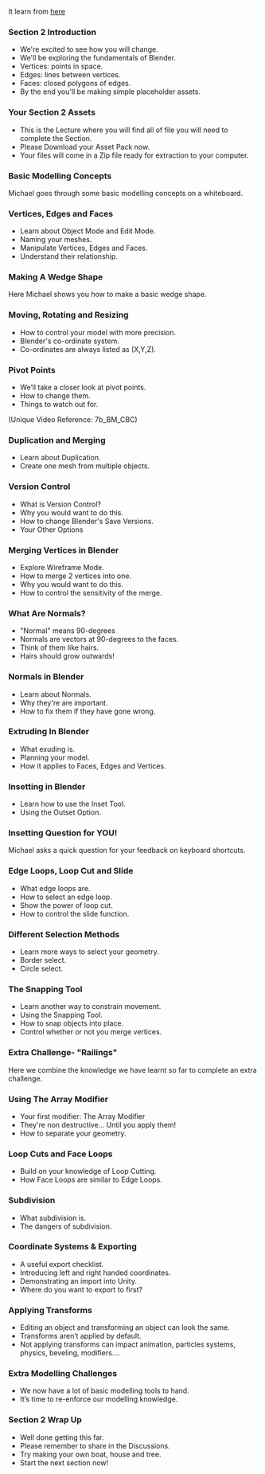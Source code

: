 It learn from [here](https://github.com/CompleteBlenderCreator/02-Box-Modelling)

### Section 2 Introduction ###

+ We're excited to see how you will change.
+ We'll be exploring the fundamentals of Blender.
+ Vertices: points in space.
+ Edges: lines between vertices.
+ Faces: closed polygons of edges.
+ By the end you'll be making simple placeholder assets.

### Your Section 2 Assets ###

+ This is the Lecture where you will find all of file you will need to complete the Section.
+ Please Download your Asset Pack now.
+ Your files will come in a Zip file ready for extraction to your computer.

### Basic Modelling Concepts ###

Michael goes through some basic modelling concepts on a whiteboard.

### Vertices, Edges and Faces ###

+ Learn about Object Mode and Edit Mode.
+ Naming your meshes.
+ Manipulate Vertices, Edges and Faces.
+ Understand their relationship.

### Making A Wedge Shape ###

Here Michael shows you how to make a basic wedge shape.

### Moving, Rotating and Resizing ###

+ How to control your model with more precision.
+ Blender's co-ordinate system.
+ Co-ordinates are always listed as (X,Y,Z).

### Pivot Points ###

+ We’ll take a closer look at pivot points.
+ How to change them.
+ Things to watch out for.

(Unique Video Reference: 7b_BM_CBC)

### Duplication and Merging ###

+ Learn about Duplication.
+ Create one mesh from multiple objects.

### Version Control ###

+ What is Version Control?
+ Why you would want to do this.
+ How to change Blender's Save Versions.
+ Your Other Options

### Merging Vertices in Blender ###

+ Explore Wireframe Mode.
+ How to merge 2 vertices into one.
+ Why you would want to do this.
+ How to control the sensitivity of the merge.

### What Are Normals? ###

+ "Normal" means 90-degrees
+ Normals are vectors at 90-degrees to the faces.
+ Think of them like hairs.
+ Hairs should grow outwards!

### Normals in Blender ###

+ Learn about Normals.
+ Why they're are important.
+ How to fix them if they have gone wrong.

### Extruding In Blender ###

+ What exuding is.
+ Planning your model.
+ How it applies to Faces, Edges and Vertices.

### Insetting in Blender ###

+ Learn how to use the Inset Tool.
+ Using the Outset Option.

### Insetting Question for YOU! ###

Michael asks a quick question for your feedback on keyboard shortcuts.

### Edge Loops, Loop Cut and Slide ###

+ What edge loops are.
+ How to select an edge loop.
+ Show the power of loop cut.
+ How to control the slide function.

### Different Selection Methods ###

+ Learn more ways to select your geometry.
+ Border select.
+ Circle select.

### The Snapping Tool ###

+ Learn another way to constrain movement.
+ Using the Snapping Tool.
+ How to snap objects into place.
+ Control whether or not you merge vertices.

### Extra Challenge- "Railings" ###

Here we combine the knowledge we have learnt so far to complete an extra
challenge.

### Using The Array Modifier ###

+ Your first modifier: The Array Modifier
+ They're non destructive… Until you apply them!
+ How to separate your geometry.

### Loop Cuts and Face Loops ###

+ Build on your knowledge of Loop Cutting.
+ How Face Loops are similar to Edge Loops.

### Subdivision ###

+ What subdivision is.
+ The dangers of subdivision.

### Coordinate Systems & Exporting ###

+ A useful export checklist.
+ Introducing left and right handed coordinates.
+ Demonstrating an import into Unity.
+ Where do you want to export to first?

### Applying Transforms ###

+ Editing an object and transforming an object can look the same.
+ Transforms aren’t applied by default.
+ Not applying transforms can impact animation, particles systems, physics,
beveling, modifiers….

### Extra Modelling Challenges ###

+ We now have a lot of basic modelling tools to hand.
+ It’s time to re-enforce our modelling knowledge.

### Section 2 Wrap Up ###

+ Well done getting this far.
+ Please remember to share in the Discussions.
+ Try making your own boat, house and tree.
+ Start the next section now!
